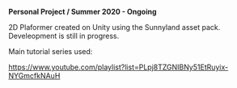 **Personal Project / Summer 2020 - Ongoing**

2D Plaformer created on Unity using the Sunnyland asset pack. Develeopment is still in progress.

Main tutorial series used:

https://www.youtube.com/playlist?list=PLpj8TZGNIBNy51EtRuyix-NYGmcfkNAuH
